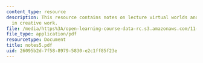 ```yaml
---
content_type: resource
description: This resource contains notes on lecture virtual worlds and their role
  in creative work.
file: /media/https%3A/open-learning-course-data-rc.s3.amazonaws.com/11-965-reflective-practice-an-approach-for-expanding-your-learning-frontiers-january-iap-2007/26095b2d7f5889795830e2c1ff85f23e_notes5.pdf
file_type: application/pdf
resourcetype: Document
title: notes5.pdf
uid: 26095b2d-7f58-8979-5830-e2c1ff85f23e
---
```

